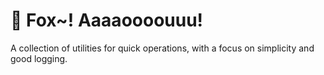 # 🦊 Fox~! Aaaaoooouuu!

A collection of utilities for quick operations, with a focus on simplicity and good logging.

